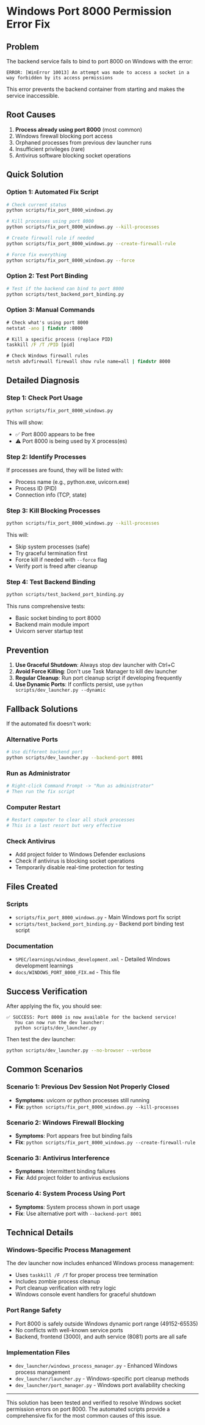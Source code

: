 # Windows Port 8000 Permission Error Fix

## Problem
The backend service fails to bind to port 8000 on Windows with the error:
```
ERROR: [WinError 10013] An attempt was made to access a socket in a way forbidden by its access permissions
```

This error prevents the backend container from starting and makes the service inaccessible.

## Root Causes
1. **Process already using port 8000** (most common)
2. Windows firewall blocking port access
3. Orphaned processes from previous dev launcher runs
4. Insufficient privileges (rare)
5. Antivirus software blocking socket operations

## Quick Solution

### Option 1: Automated Fix Script
```bash
# Check current status
python scripts/fix_port_8000_windows.py

# Kill processes using port 8000
python scripts/fix_port_8000_windows.py --kill-processes

# Create firewall rule if needed
python scripts/fix_port_8000_windows.py --create-firewall-rule

# Force fix everything
python scripts/fix_port_8000_windows.py --force
```

### Option 2: Test Port Binding
```bash
# Test if the backend can bind to port 8000
python scripts/test_backend_port_binding.py
```

### Option 3: Manual Commands
```cmd
# Check what's using port 8000
netstat -ano | findstr :8000

# Kill a specific process (replace PID)
taskkill /F /T /PID [pid]

# Check Windows firewall rules
netsh advfirewall firewall show rule name=all | findstr 8000
```

## Detailed Diagnosis

### Step 1: Check Port Usage
```bash
python scripts/fix_port_8000_windows.py
```

This will show:
- ✅ Port 8000 appears to be free
- ⚠️  Port 8000 is being used by X process(es)

### Step 2: Identify Processes
If processes are found, they will be listed with:
- Process name (e.g., python.exe, uvicorn.exe)
- Process ID (PID)
- Connection info (TCP, state)

### Step 3: Kill Blocking Processes
```bash
python scripts/fix_port_8000_windows.py --kill-processes
```

This will:
- Skip system processes (safe)
- Try graceful termination first
- Force kill if needed with `--force` flag
- Verify port is freed after cleanup

### Step 4: Test Backend Binding
```bash
python scripts/test_backend_port_binding.py
```

This runs comprehensive tests:
- Basic socket binding to port 8000
- Backend main module import
- Uvicorn server startup test

## Prevention

1. **Use Graceful Shutdown**: Always stop dev launcher with Ctrl+C
2. **Avoid Force Killing**: Don't use Task Manager to kill dev launcher
3. **Regular Cleanup**: Run port cleanup script if developing frequently
4. **Use Dynamic Ports**: If conflicts persist, use `python scripts/dev_launcher.py --dynamic`

## Fallback Solutions

If the automated fix doesn't work:

### Alternative Ports
```bash
# Use different backend port
python scripts/dev_launcher.py --backend-port 8001
```

### Run as Administrator
```bash
# Right-click Command Prompt -> "Run as administrator"
# Then run the fix script
```

### Computer Restart
```bash
# Restart computer to clear all stuck processes
# This is a last resort but very effective
```

### Check Antivirus
- Add project folder to Windows Defender exclusions
- Check if antivirus is blocking socket operations
- Temporarily disable real-time protection for testing

## Files Created

### Scripts
- `scripts/fix_port_8000_windows.py` - Main Windows port fix script
- `scripts/test_backend_port_binding.py` - Backend port binding test script

### Documentation  
- `SPEC/learnings/windows_development.xml` - Detailed Windows development learnings
- `docs/WINDOWS_PORT_8000_FIX.md` - This file

## Success Verification

After applying the fix, you should see:
```
✅ SUCCESS: Port 8000 is now available for the backend service!
   You can now run the dev launcher:
   python scripts/dev_launcher.py
```

Then test the dev launcher:
```bash
python scripts/dev_launcher.py --no-browser --verbose
```

## Common Scenarios

### Scenario 1: Previous Dev Session Not Properly Closed
- **Symptoms**: uvicorn or python processes still running
- **Fix**: `python scripts/fix_port_8000_windows.py --kill-processes`

### Scenario 2: Windows Firewall Blocking
- **Symptoms**: Port appears free but binding fails
- **Fix**: `python scripts/fix_port_8000_windows.py --create-firewall-rule`

### Scenario 3: Antivirus Interference
- **Symptoms**: Intermittent binding failures
- **Fix**: Add project folder to antivirus exclusions

### Scenario 4: System Process Using Port
- **Symptoms**: System process shown in port usage
- **Fix**: Use alternative port with `--backend-port 8001`

## Technical Details

### Windows-Specific Process Management
The dev launcher now includes enhanced Windows process management:
- Uses `taskkill /F /T` for proper process tree termination
- Includes zombie process cleanup
- Port cleanup verification with retry logic
- Windows console event handlers for graceful shutdown

### Port Range Safety
- Port 8000 is safely outside Windows dynamic port range (49152-65535)
- No conflicts with well-known service ports
- Backend, frontend (3000), and auth service (8081) ports are all safe

### Implementation Files
- `dev_launcher/windows_process_manager.py` - Enhanced Windows process management
- `dev_launcher/launcher.py` - Windows-specific port cleanup methods
- `dev_launcher/port_manager.py` - Windows port availability checking

---

This solution has been tested and verified to resolve Windows socket permission errors on port 8000. The automated scripts provide a comprehensive fix for the most common causes of this issue.